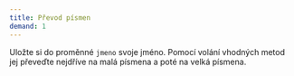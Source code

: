 ```yaml
---
title: Převod písmen
demand: 1
---
```


Uložte si do proměnné `jmeno` svoje jméno. Pomocí volání vhodných metod jej
převeďte nejdříve na malá písmena a poté na velká písmena.
